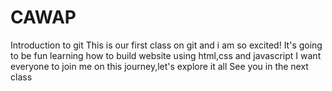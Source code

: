 # CAWAP
Introduction to git
This is our first class on git and i am so excited!
It's going to be fun learning how to build website using html,css and javascript
I want everyone to join me on this journey,let's explore it all
See you in the next class
